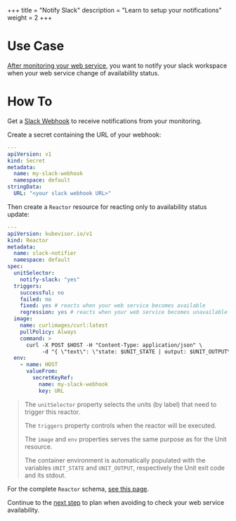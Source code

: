 +++
title = "Notify Slack"
description = "Learn to setup your notifications"
weight = 2
+++

# Use Case

[After monitoring your web service](/docs/dockerized-supervision/web/availability), you want to notify your slack workspace when your web service change of availability status.

# How To

Get a [Slack Webhook](https://api.slack.com/messaging/webhooks) to receive notifications from your monitoring.

Create a secret containing the URL of your webhook:

```yaml
---
apiVersion: v1
kind: Secret
metadata:
  name: my-slack-webhook
  namespace: default
stringData:
  URL: "<your slack webhook URL>"
```

Then create a `Reactor` resource for reacting only to availability status update:

```yaml
---
apiVersion: kubevisor.io/v1
kind: Reactor
metadata:
  name: slack-notifier
  namespace: default
spec:
  unitSelector:
    notify-slack: "yes"
  triggers:
    successful: no
    failed: no
    fixed: yes # reacts when your web service becomes available
    regression: yes # reacts when your web service becomes unavailable
  image:
    name: curlimages/curl:latest
    pullPolicy: Always
    command: >
      curl -X POST $HOST -H "Content-Type: application/json" \
           -d "{ \"text\": \"state: $UNIT_STATE | output: $UNIT_OUTPUT\" }"
  env:
    - name: HOST
      valueFrom:
        secretKeyRef:
          name: my-slack-webhook
          key: URL
```

> The `unitSelector` property selects the units (by label) that need to trigger this reactor.
>
> The `triggers` property controls when the reactor will be executed.
>
> The `image` and `env` properties serves the same purpose as for the Unit resource.
>
> The container environment is automatically populated with the variables `UNIT_STATE` and `UNIT_OUTPUT`, respectively the Unit exit code and its stdout.

For the complete `Reactor` schema, [see this page](/docs/concepts/reactor/schema).

Continue to the [next step](/docs/dockerized-supervision/web/plan) to plan when avoiding to check your web service availability.
